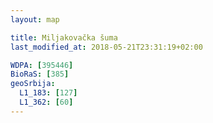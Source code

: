 ```yaml
---
layout: map

title: Miljakovačka šuma
last_modified_at: 2018-05-21T23:31:19+02:00

WDPA: [395446]
BioRaS: [385]
geoSrbija:
  L1_183: [127]
  L1_362: [60]
---
```

